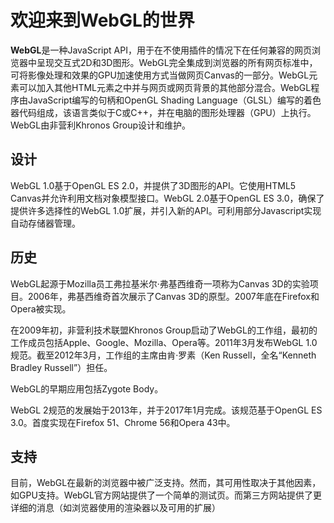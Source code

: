 <script setup>
    import Nerv3D from '../../../components/Nerv3D.vue'
</script>
# 欢迎来到WebGL的世界

<Nerv3D></Nerv3D>

**WebGL**是一种JavaScript API，用于在不使用插件的情况下在任何兼容的网页浏览器中呈现交互式2D和3D图形。WebGL完全集成到浏览器的所有网页标准中，可将影像处理和效果的GPU加速使用方式当做网页Canvas的一部分。WebGL元素可以加入其他HTML元素之中并与网页或网页背景的其他部分混合。WebGL程序由JavaScript编写的句柄和OpenGL Shading Language（GLSL）编写的着色器代码组成，该语言类似于C或C++，并在电脑的图形处理器（GPU）上执行。WebGL由非营利Khronos Group设计和维护。

## 设计

WebGL 1.0基于OpenGL ES 2.0，并提供了3D图形的API。它使用HTML5 Canvas并允许利用文档对象模型接口。WebGL 2.0基于OpenGL ES 3.0，确保了提供许多选择性的WebGL 1.0扩展，并引入新的API。可利用部分Javascript实现自动存储器管理。

## 历史

WebGL起源于Mozilla员工弗拉基米尔·弗基西维奇一项称为Canvas 3D的实验项目。2006年，弗基西维奇首次展示了Canvas 3D的原型。2007年底在Firefox和Opera被实现。

在2009年初，非营利技术联盟Khronos Group启动了WebGL的工作组，最初的工作成员包括Apple、Google、Mozilla、Opera等。2011年3月发布WebGL 1.0规范。截至2012年3月，工作组的主席由肯·罗素（Ken Russell，全名“Kenneth Bradley Russell”）担任。

WebGL的早期应用包括Zygote Body。

WebGL 2规范的发展始于2013年，并于2017年1月完成。该规范基于OpenGL ES 3.0。首度实现在Firefox 51、Chrome 56和Opera 43中。

## 支持

目前，WebGL在最新的浏览器中被广泛支持。然而，其可用性取决于其他因素，如GPU支持。WebGL官方网站提供了一个简单的测试页。而第三方网站提供了更详细的消息（如浏览器使用的渲染器以及可用的扩展）